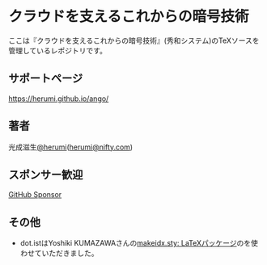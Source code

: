 # クラウドを支えるこれからの暗号技術

ここは『クラウドを支えるこれからの暗号技術』(秀和システム)のTeXソースを管理しているレポジトリです。

## サポートページ

https://herumi.github.io/ango/

## 著者
光成滋生[@herumi](https://twitter.com/herumi)(herumi@nifty.com)

## スポンサー歓迎
[GitHub Sponsor](https://github.com/sponsors/herumi)

## その他
* dot.istはYoshiki KUMAZAWAさんの[makeidx.sty: LaTeXパッケージ](http://www.biwako.shiga-u.ac.jp/sensei/kumazawa/tex/etc03.html)のを使わせていただきました。
